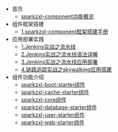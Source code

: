 * 首页
    * [sparkzxl-component功能概览](forward/main.md)
* 组件框架搭建
    * [1.sparkzxl-component框架搭建手册](forward/框架搭建手册.md)
* 应用部署实践
    * [1.Jenkins实战之流水线](forward/Jenkins实战之流水线.md)
    * [2.Jenkins实战之流水线语法详解](forward/Jenkins实战之流水线语法详解.md)
    * [3.Jenkins实战之流水线应用部署](forward/Jenkins实战之流水线应用部署.md)
    * [4.链路追踪实战之skywalking应用搭建](forward/链路追踪实战之skywalking应用搭建.md)
* 组件功能介绍
    * [sparkzxl-boot-starter组件](forward/sparkzxl-boot.md)
    * [sparkzxl-cache-starter组件](forward/sparkzxl-cache.md)
    * [sparkzxl-core组件](forward/sparkzxl-core.md)
    * [sparkzxl-database-starter组件](forward/sparkzxl-database.md)
    * [sparkzxl-user-starter组件](forward/sparkzxl-user.md)
    * [sparkzxl-web-starter组件](forward/sparkzxl-web.md)
